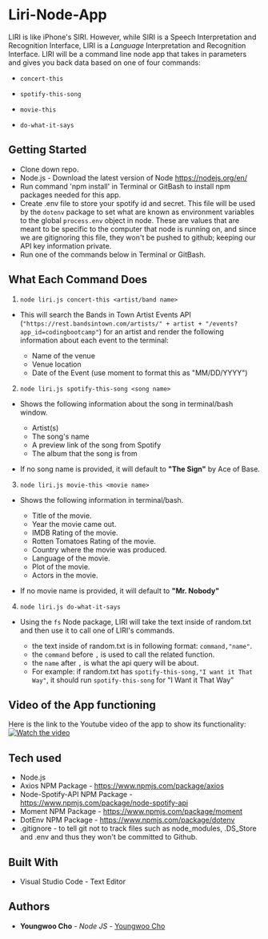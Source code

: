 # Liri-Node-App

LIRI is like iPhone's SIRI. However, while SIRI is a Speech Interpretation and Recognition Interface, LIRI is a _Language_ Interpretation and Recognition Interface. LIRI will be a command line node app that takes in parameters and gives you back data based on one of four commands:

  * `concert-this`

  * `spotify-this-song`

  * `movie-this`

  * `do-what-it-says`

## Getting Started

- Clone down repo.
- Node.js - Download the latest version of Node https://nodejs.org/en/
- Run command 'npm install' in Terminal or GitBash to install npm packages needed for this app.
- Create .env file to store your spotify id and secret. This file will be used by the `dotenv` package to set what are known as environment variables to the global `process.env` object in node. These are values that are meant to be specific to the computer that node is running on, and since we are gitignoring this file, they won't be pushed to github; keeping our API key information private.
- Run one of the commands below in Terminal or GitBash.

## What Each Command Does

1. `node liri.js concert-this <artist/band name>`

  * This will search the Bands in Town Artist Events API (`"https://rest.bandsintown.com/artists/" + artist + "/events?app_id=codingbootcamp"`) for an artist and render the following information about each event to the terminal:

    * Name of the venue
    * Venue location
    * Date of the Event (use moment to format this as "MM/DD/YYYY")

2. `node liri.js spotify-this-song <song name>`

  * Shows the following information about the song in terminal/bash window.
    * Artist(s)
    * The song's name
    * A preview link of the song from Spotify
    * The album that the song is from

  * If no song name is provided, it will default to **"The Sign"** by Ace of Base.

3. `node liri.js movie-this <movie name>`

  * Shows the following information in terminal/bash.

    * Title of the movie.
    * Year the movie came out.
    * IMDB Rating of the movie.
    * Rotten Tomatoes Rating of the movie.
    * Country where the movie was produced.
    * Language of the movie.
    * Plot of the movie.
    * Actors in the movie.

  * If no movie name is provided, it will default to **"Mr. Nobody"**

4. `node liri.js do-what-it-says`

  * Using the `fs` Node package, LIRI will take the text inside of random.txt and then use it to call one of LIRI's commands.

    * the text inside of random.txt is in following format: `command,"name"`.
    * the `command` before `,` is used to call the related function.
    * the `name` after `,` is what the api query will be about.
    * For example: if random.txt has `spotify-this-song,"I want it That Way"`, it should run `spotify-this-song` for "I Want it That Way"

## Video of the App functioning
Here is the link to the Youtube video of the app to show its functionality:
[![Watch the video](https://img.youtube.com/vi/jimBos0julc/maxresdefault.jpg)](https://youtu.be/jimBos0julc)


## Tech used
- Node.js
- Axios NPM Package - https://www.npmjs.com/package/axios
- Node-Spotify-API NPM Package - https://www.npmjs.com/package/node-spotify-api
- Moment NPM Package - https://www.npmjs.com/package/moment
- DotEnv NPM Package - https://www.npmjs.com/package/dotenv
- .gitignore - to tell git not to track files such as node_modules, .DS_Store and .env and thus they won't be committed to Github.


## Built With

* Visual Studio Code - Text Editor

## Authors

* **Youngwoo Cho** - *Node JS* - [Youngwoo Cho](https://github.com/catnap89)